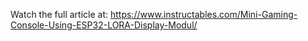 Watch the full article at:
https://www.instructables.com/Mini-Gaming-Console-Using-ESP32-LORA-Display-Modul/
